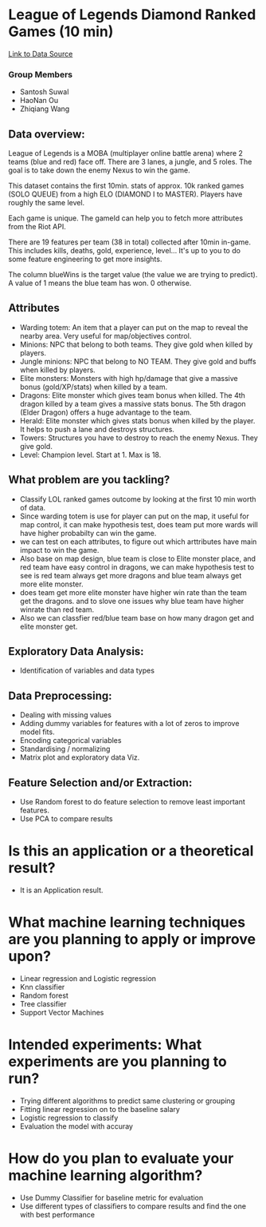 # League of Legends Diamond Ranked Games (10 min)

[Link to Data Source](https://www.kaggle.com/bobbyscience/league-of-legends-diamond-ranked-games-10-min)

### Group Members
- Santosh Suwal
- HaoNan Ou
- Zhiqiang Wang

## Data overview:
League of Legends is a MOBA (multiplayer online battle arena) where 2 teams (blue and red) face off. There are 3 lanes, a jungle, and 5 roles. The goal is to take down the enemy Nexus to win the game.

This dataset contains the first 10min. stats of approx. 10k ranked games (SOLO QUEUE) from a high ELO (DIAMOND I to MASTER). Players have roughly the same level.

Each game is unique. The gameId can help you to fetch more attributes from the Riot API.

There are 19 features per team (38 in total) collected after 10min in-game. This includes kills, deaths, gold, experience, level… It's up to you to do some feature engineering to get more insights.

The column blueWins is the target value (the value we are trying to predict). A value of 1 means the blue team has won. 0 otherwise.

## Attributes
- Warding totem: An item that a player can put on the map to reveal the nearby area. Very useful for map/objectives control.
- Minions: NPC that belong to both teams. They give gold when killed by players.
- Jungle minions: NPC that belong to NO TEAM. They give gold and buffs when killed by players.
- Elite monsters: Monsters with high hp/damage that give a massive bonus (gold/XP/stats) when killed by a team.
- Dragons: Elite monster which gives team bonus when killed. The 4th dragon killed by a team gives a massive stats bonus. The 5th dragon (Elder Dragon) offers a huge advantage to the team.
- Herald: Elite monster which gives stats bonus when killed by the player. It helps to push a lane and destroys structures.
- Towers: Structures you have to destroy to reach the enemy Nexus. They give gold.
- Level: Champion level. Start at 1. Max is 18.

## What problem are you tackling?
- Classify LOL ranked games outcome by looking at the first 10 min worth of data.
- Since warding totem is use for player can put on the map, it useful for map control, it can make hypothesis test, does team put more wards will have higher probabilty can win the game.
- we can test on each attributes, to figure out which arttributes have main impact to win the game.
- Also base on map design, blue team is close to Elite monster place, and red team have easy control in dragons, we can make hypothesis test to see is red team always get more dragons and blue team always get more elite monster. 
- does team get more elite monster have higher win rate than the team get the dragons. and to slove one issues why blue team have higher winrate than red team.
- Also we can classfier red/blue team base on how many dragon get and elite monster get.


## Exploratory Data Analysis:
- Identification of variables and data types

## Data Preprocessing:
- Dealing with missing values
- Adding dummy variables for features with a lot of zeros to improve model fits.
- Encoding categorical variables
- Standardising / normalizing 
- Matrix plot and exploratory data Viz.

## Feature Selection and/or Extraction:
- Use Random forest to do feature selection to remove least important features.
- Use PCA to compare results

# Is this an application or a theoretical result? 
- It is an Application result.

# What machine learning techniques are you planning to apply or improve upon? 
- Linear regression and Logistic regression
- Knn classifier
- Random forest
- Tree classifier
- Support Vector Machines

# Intended experiments: What experiments are you planning to run? 
- Trying different algorithms to predict same clustering or grouping
- Fitting linear regression on to the baseline salary
- Logistic regression to classify
- Evaluation the model with accuray

# How do you plan to evaluate your machine learning algorithm? 
- Use Dummy Classifier for baseline metric for evaluation
- Use different types of classifiers to compare results and find the one with best performance
